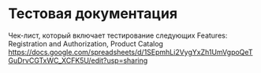 # Тестовая документация
 Чек-лист, который включает тестирование следующих Features: Registration and Authorization, Product Catalog
 https://docs.google.com/spreadsheets/d/1SEpmhLi2VygYxZh1UmVgpoQeTGuDrvCGTxWC_XCFK5U/edit?usp=sharing
